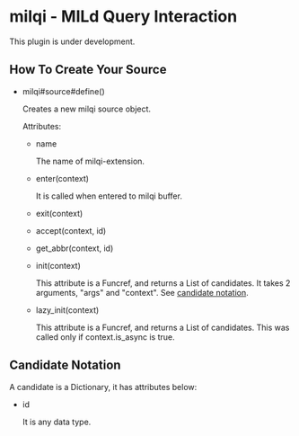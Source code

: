 milqi - MILd Query Interaction
========================================================================================================================
This plugin is under development.

How To Create Your Source
------------------------------------------------------------------------------------------------------------------------
* milqi#source#define()

    Creates a new milqi source object.

    Attributes:

    * name

        The name of milqi-extension.

    * enter(context)

        It is called when entered to milqi buffer.

    * exit(context)

    * accept(context, id)

    * get_abbr(context, id)

    * init(context)

        This attribute is a Funcref, and returns a List of candidates.
        It takes 2 arguments, "args" and "context".
        See [candidate notation](#candidate-notation).

    * lazy_init(context)

        This attribute is a Funcref, and returns a List of candidates.
        This was called only if context.is_async is true.

<a name="candidate-notation">Candidate Notation</a>
------------------------------------------------------------------------------------------------------------------------
A candidate is a Dictionary, it has attributes below:

* id

    It is any data type.
